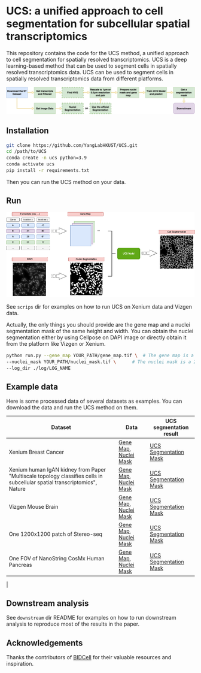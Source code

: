 # UCS: a unified approach to cell segmentation for subcellular spatial transcriptomics

This repository contains the code for the UCS method, a unified approach to cell segmentation for spatially resolved transcriptomics. UCS is a deep learning-based method that can be used to segment cells in spatially resolved transcriptomics data. UCS can be used to segment cells in spatially resolved transcriptomics data from different platforms.

![Workflow](workflow.png)

## Installation
```bash
git clone https://github.com/YangLabHKUST/UCS.git
cd /path/to/UCS
conda create -n ucs python=3.9
conda activate ucs
pip install -r requirements.txt
```
Then you can run the UCS method on your data.

## Run
![Workflow](github_workflow.png)

See `scrips` dir for examples on how to run UCS on Xenium data and Vizgen data.

Actually, the only things you should provide are the gene map and a nuclei segmentation mask of the same height and width. You can obtain
the nuclei segmentation either by using Cellpose on DAPI image or directly obtain it from the platform like Vizgen or Xenium.
```bash
python run.py --gene_map YOUR_PATH/gene_map.tif \  # The gene map is a 3D image with shape (height, width, n_genes)
--nuclei_mask YOUR_PATH/nuclei_mask.tif \      # The nuclei mask is a 2D image with shape (height, width)
--log_dir ./log/LOG_NAME
```


## Example data
Here is some processed data of several datasets as examples. You can download the data and run the UCS method on them.

| Dataset                                                                                                                   | Data         | UCS segmentation  result                                                                                            |
|---------------------------------------------------------------------------------------------------------------------------|--------------|---------------------------------------------------------------------------------------------------------------------|
| Xenium Breast Cancer                                                                                                      | [Gene Map](https://hkustconnect-my.sharepoint.com/:u:/g/personal/yyangaj_connect_ust_hk/EQ1Q1Z6Q1QdKv), [Nuclei Mask](https://hkustconnect-my.sharepoint.com/:u:/g/personal/yyangaj_connect_ust_hk/EQ1Q1Z6Q1QdKv) | [UCS Segmentation Mask](https://hkustconnect-my.sharepoint.com/:u:/g/personal/yyangaj_connect_ust_hk/EQ1Q1Z6Q1QdKv) |                                                                                                                    |
| Xenium human IgAN kidney from Paper "Multiscale topology classifies cells in subcellular spatial transcriptomics", Nature | [Gene Map](https://hkustconnect-my.sharepoint.com/:u:/g/personal/yyangaj_connect_ust_hk/EQ1Q1Z6Q1QdKv), [Nuclei Mask](https://hkustconnect-my.sharepoint.com/:u:/g/personal/yyangaj_connect_ust_hk/EQ1Q1Z6Q1QdKv)              | [UCS Segmentation Mask](https://hkustconnect-my.sharepoint.com/:u:/g/personal/yyangaj_connect_ust_hk/EQ1Q1Z6Q1QdKv)                                                                                                                    |
| Vizgen Mouse Brain                                                                                                        | [Gene Map](https://hkustconnect-my.sharepoint.com/:u:/g/personal/yyangaj_connect_ust_hk/EQ1Q1Z6Q1QdKv), [Nuclei Mask](https://hkustconnect-my.sharepoint.com/:u:/g/personal/yyangaj_connect_ust_hk/EQ1Q1Z6Q1QdKv) | [UCS Segmentation Mask](https://hkustconnect-my.sharepoint.com/:u:/g/personal/yyangaj_connect_ust_hk/EQ1Q1Z6Q1QdKv) | 
| One 1200x1200 patch of Stereo-seq                                                                                         | [Gene Map](https://hkustconnect-my.sharepoint.com/:u:/g/personal/yyangaj_connect_ust_hk/EQ1Q1Z6Q1QdKv), [Nuclei Mask](https://hkustconnect-my.sharepoint.com/:u:/g/personal/yyangaj_connect_ust_hk/EQ1Q1Z6Q1QdKv) |[UCS Segmentation Mask](https://hkustconnect-my.sharepoint.com/:u:/g/personal/yyangaj_connect_ust_hk/EQ1Q1Z6Q1QdKv)                                                                                                                     |
| One FOV of NanoString CosMx Human Pancreas                                                                                | [Gene Map](https://hkustconnect-my.sharepoint.com/:u:/g/personal/yyangaj_connect_ust_hk/EQ1Q1Z6Q1QdKv), [Nuclei Mask](https://hkustconnect-my.sharepoint.com/:u:/g/personal/yyangaj_connect_ust_hk/EQ1Q1Z6Q1QdKv)              | [UCS Segmentation Mask](https://hkustconnect-my.sharepoint.com/:u:/g/personal/yyangaj_connect_ust_hk/EQ1Q1Z6Q1QdKv)                                                                                                                    |
|


## Downstream analysis
See `downstream` dir README for examples on how to run downstream analysis to reproduce most of the results in the paper.


## Acknowledgements
Thanks the contributors of [BIDCell](https://github.com/SydneyBioX/BIDCell) for their valuable resources and inspiration.